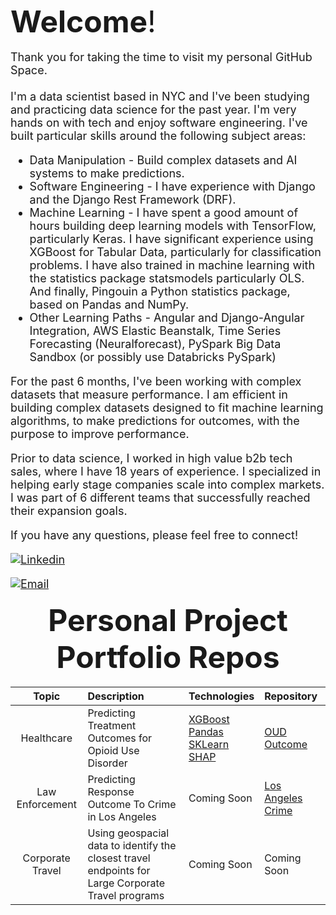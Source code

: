 <font size="8">**Welcome**!</font><br>
<br>
<font size="4">Thank you for taking the time to visit my personal GitHub Space. <br>
<br>
I'm a data scientist based in NYC and I've been studying and practicing data science for the past year.  I'm very hands on with tech and enjoy software engineering. I've built particular skills around the following subject areas:
- Data Manipulation - Build complex datasets and AI systems to make predictions.
- Software Engineering - I have experience with Django and the Django Rest Framework (DRF).
- Machine Learning - I have spent a good amount of hours building deep learning models with TensorFlow, particularly Keras.  I have significant experience using XGBoost for Tabular Data, particularly for classification problems.  I have also trained in machine learning with the statistics package statsmodels particularly OLS.  And finally, Pingouin a Python statistics package, based on Pandas and NumPy.
- Other Learning Paths - Angular and Django-Angular Integration, AWS Elastic Beanstalk, Time Series Forecasting (Neuralforecast), PySpark Big Data Sandbox (or possibly use Databricks PySpark)

For the past 6 months, I've been working with complex datasets that measure performance. I am efficient in building complex datasets designed to fit machine learning algorithms, to make predictions for outcomes, with the purpose to improve performance. 

Prior to data science, I worked in high value b2b tech sales, where I have 18 years of experience.  I specialized in helping early stage companies scale into complex markets. I was part of 6 different teams that successfully reached their expansion goals.

If you have any questions, please feel free to connect!  

[![Linkedin](https://img.shields.io/badge/-LinkedIn-blue?style=flat&logo=Linkedin&logoColor=white)](https://www.linkedin.com/in/danherman/)

[![Email](https://img.shields.io/badge/Email-%23D14836.svg?&style=for-the-badge&logo=Gmail&logoColor=white)](mailto:dan.herman@me.com)

<font size="8"><b><center>Personal Project Portfolio Repos</center></b></font>

| Topic | Description | Technologies | Repository |
| :---: | :--- | :--- | :--- |
| Healthcare | Predicting Treatment Outcomes for Opioid Use Disorder | [XGBoost](https://xgboost.readthedocs.io/en/stable/index.html)<br>[Pandas](https://pandas.pydata.org/docs/user_guide/index.html)<br>[SKLearn](https://scikit-learn.org/stable/)<br>[SHAP](https://shap.readthedocs.io/en/latest/) | [OUD Outcome](https://github.com/DanHerman212/oud_treatment_outcome) |
| Law Enforcement | Predicting Response Outcome To Crime in Los Angeles | Coming Soon | [Los Angeles Crime](https://github.com/DanHerman212/los_angeles_crime) |
| Corporate Travel | Using geospacial data to identify the closest travel endpoints for Large Corporate Travel programs | Coming Soon | Coming Soon |
